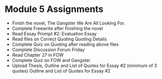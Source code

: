 # Module 5 Assignments

- Finish the novel, The Gangster We Are All Looking For.
- Complete Freewrite after finishing the novel
- Read Essay Prompt #2: Evaluation Essay  
- Read files on Correct Quoting Quoting Details
- Complete Quiz on Quoting after reading above files
- Complete Discussion Forum Friday
- Read Chapter 27 in FOW
- Complete Quiz on FOW and Gangster
- Upload Thesis, Outline and List of Quotes for Essay #2 (minimum of 3 quotes)
	Outline and List of Quotes for Essay #2
